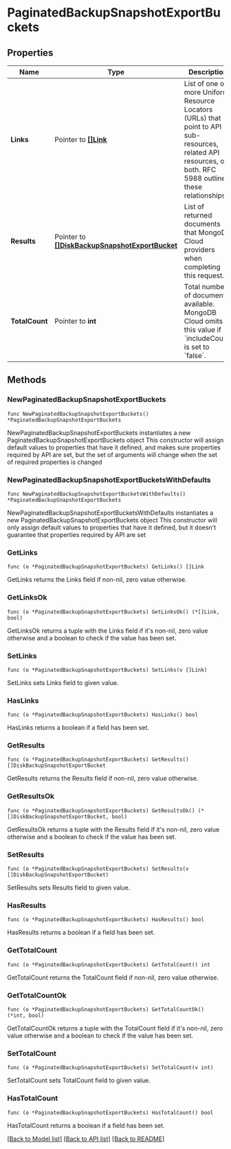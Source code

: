 # PaginatedBackupSnapshotExportBuckets

## Properties

Name | Type | Description | Notes
------------ | ------------- | ------------- | -------------
**Links** | Pointer to [**[]Link**](Link.md) | List of one or more Uniform Resource Locators (URLs) that point to API sub-resources, related API resources, or both. RFC 5988 outlines these relationships. | [optional] [readonly] 
**Results** | Pointer to [**[]DiskBackupSnapshotExportBucket**](DiskBackupSnapshotExportBucket.md) | List of returned documents that MongoDB Cloud providers when completing this request. | [optional] [readonly] 
**TotalCount** | Pointer to **int** | Total number of documents available. MongoDB Cloud omits this value if &#x60;includeCount&#x60; is set to &#x60;false&#x60;. | [optional] [readonly] 

## Methods

### NewPaginatedBackupSnapshotExportBuckets

`func NewPaginatedBackupSnapshotExportBuckets() *PaginatedBackupSnapshotExportBuckets`

NewPaginatedBackupSnapshotExportBuckets instantiates a new PaginatedBackupSnapshotExportBuckets object
This constructor will assign default values to properties that have it defined,
and makes sure properties required by API are set, but the set of arguments
will change when the set of required properties is changed

### NewPaginatedBackupSnapshotExportBucketsWithDefaults

`func NewPaginatedBackupSnapshotExportBucketsWithDefaults() *PaginatedBackupSnapshotExportBuckets`

NewPaginatedBackupSnapshotExportBucketsWithDefaults instantiates a new PaginatedBackupSnapshotExportBuckets object
This constructor will only assign default values to properties that have it defined,
but it doesn't guarantee that properties required by API are set

### GetLinks

`func (o *PaginatedBackupSnapshotExportBuckets) GetLinks() []Link`

GetLinks returns the Links field if non-nil, zero value otherwise.

### GetLinksOk

`func (o *PaginatedBackupSnapshotExportBuckets) GetLinksOk() (*[]Link, bool)`

GetLinksOk returns a tuple with the Links field if it's non-nil, zero value otherwise
and a boolean to check if the value has been set.

### SetLinks

`func (o *PaginatedBackupSnapshotExportBuckets) SetLinks(v []Link)`

SetLinks sets Links field to given value.

### HasLinks

`func (o *PaginatedBackupSnapshotExportBuckets) HasLinks() bool`

HasLinks returns a boolean if a field has been set.
### GetResults

`func (o *PaginatedBackupSnapshotExportBuckets) GetResults() []DiskBackupSnapshotExportBucket`

GetResults returns the Results field if non-nil, zero value otherwise.

### GetResultsOk

`func (o *PaginatedBackupSnapshotExportBuckets) GetResultsOk() (*[]DiskBackupSnapshotExportBucket, bool)`

GetResultsOk returns a tuple with the Results field if it's non-nil, zero value otherwise
and a boolean to check if the value has been set.

### SetResults

`func (o *PaginatedBackupSnapshotExportBuckets) SetResults(v []DiskBackupSnapshotExportBucket)`

SetResults sets Results field to given value.

### HasResults

`func (o *PaginatedBackupSnapshotExportBuckets) HasResults() bool`

HasResults returns a boolean if a field has been set.
### GetTotalCount

`func (o *PaginatedBackupSnapshotExportBuckets) GetTotalCount() int`

GetTotalCount returns the TotalCount field if non-nil, zero value otherwise.

### GetTotalCountOk

`func (o *PaginatedBackupSnapshotExportBuckets) GetTotalCountOk() (*int, bool)`

GetTotalCountOk returns a tuple with the TotalCount field if it's non-nil, zero value otherwise
and a boolean to check if the value has been set.

### SetTotalCount

`func (o *PaginatedBackupSnapshotExportBuckets) SetTotalCount(v int)`

SetTotalCount sets TotalCount field to given value.

### HasTotalCount

`func (o *PaginatedBackupSnapshotExportBuckets) HasTotalCount() bool`

HasTotalCount returns a boolean if a field has been set.

[[Back to Model list]](../README.md#documentation-for-models) [[Back to API list]](../README.md#documentation-for-api-endpoints) [[Back to README]](../README.md)


